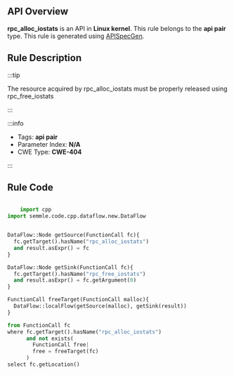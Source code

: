---
---


## API Overview
**rpc_alloc_iostats** is an API in **Linux kernel**. This rule belongs to the **api pair** type. This rule is generated using [APISpecGen](../../tools/APISpecGen).
## Rule Description

:::tip

The resource acquired by rpc_alloc_iostats must be properly released using rpc_free_iostats

:::

:::info

- Tags: **api pair**
- Parameter Index: **N/A**
- CWE Type: **CWE-404**

:::

## Rule Code
```python

    import cpp
import semmle.code.cpp.dataflow.new.DataFlow


DataFlow::Node getSource(FunctionCall fc){
  fc.getTarget().hasName("rpc_alloc_iostats")
  and result.asExpr() = fc
}

DataFlow::Node getSink(FunctionCall fc){
  fc.getTarget().hasName("rpc_free_iostats")
  and result.asExpr() = fc.getArgument(0)
}

FunctionCall freeTarget(FunctionCall malloc){
  DataFlow::localFlow(getSource(malloc), getSink(result))
}

from FunctionCall fc
where fc.getTarget().hasName("rpc_alloc_iostats")
      and not exists(
        FunctionCall free| 
        free = freeTarget(fc)
      )
select fc.getLocation()

    
```